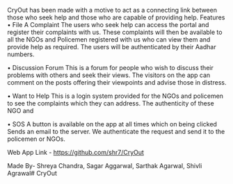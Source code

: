 CryOut has been made with a motive to act as a connecting link between those who seek help and those who are capable of providing help. Features • File A Complaint The users who seek help can access the portal and register their complaints with us. These complaints will then be available to all the NGOs and Policemen registered with us who can view them and provide help as required. The users will be authenticated by their Aadhar numbers.

• Discussion Forum This is a forum for people who wish to discuss their problems with others and seek their views. The visitors on the app can comment on the posts offering their viewpoints and advise those in distress.

• Want to Help This is a login system provided for the NGOs and policemen to see the complaints which they can address. The authenticity of these NGO and

• SOS A button is available on the app at all times which on being clicked Sends an email to the server. We authenticate the request and send it to the policemen or NGOs.

Web App Link - https://github.com/shr7/CryOut

Made By- Shreya Chandra, Sagar Aggarwal, Sarthak Agarwal, Shivli Agrawal# CryOut
